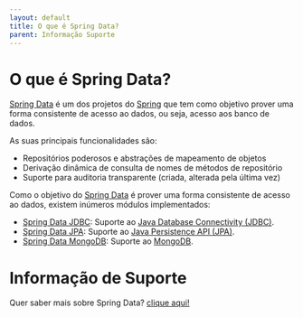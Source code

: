 ```yaml
---
layout: default
title: O que é Spring Data? 
parent: Informação Suporte
---
```

# O que é Spring Data?

[Spring Data](https://spring.io/projects/spring-data) é um dos projetos do [Spring](https://spring.io/) que tem como 
objetivo prover uma forma consistente de acesso ao dados, ou seja, acesso aos banco de dados.

As suas principais funcionalidades são:

- Repositórios poderosos e abstrações de mapeamento de objetos
- Derivação dinâmica de consulta de nomes de métodos de repositório
- Suporte para auditoria transparente (criada, alterada pela última vez)

Como o objetivo do [Spring Data](https://spring.io/projects/spring-data) é prover uma forma consistente de acesso ao 
dados, existem inúmeros módulos implementados:

- [Spring Data JDBC](https://spring.io/projects/spring-data-jdbc): Suporte ao [Java Database Connectivity (JDBC)](https://docs.oracle.com/javase/8/docs/technotes/guides/jdbc/).
- [Spring Data JPA](https://spring.io/projects/spring-data-jpa): Suporte ao [Java Persistence API (JPA)](https://www.oracle.com/java/technologies/persistence-jsp.html).
- [Spring Data MongoDB](https://spring.io/projects/spring-data-mongodb): Suporte ao [MongoDB](https://www.mongodb.com/).

# Informação de Suporte

Quer saber mais sobre Spring Data? [clique aqui!](https://spring.io/projects/spring-data)